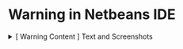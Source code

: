 # Warning in Netbeans IDE

<details>
   <summary> [ Warning Content ] Text   and  Screenshots  </summary>

<details>
      # <summary> [ Text ] </summary>
      Warning - could not install some modules: XML Retriever - The module named org.apache.xml.resolver was needed and not found. XML Entity Catalog - The module named org.apache.xml.resolver was needed and not found. Java Source Queries - None of the modules providing the capability org.netbeans.modules.java.source.queries.spi.QueriesController could be installed. XML Entity Catalog UI - The module named org.apache.xml.resolver was needed and not found. Java Profiler (Common) - None of the modules providing the capability org.netbeans.lib.profiler.common.Profiler could be installed. Bugzilla - The module named org.apache.commons.httpclient was needed and not found. Java SE Modular Projects - The module named org.netbeans.modules.java.api.common/0-1 was needed and not found. JavaScript on JVM - The module named org.netbeans.modules.java.api.common/0-1 was needed and not found. Java SE Projects - The module named org.netbeans.modules.java.api.common/0-1 was needed and not found. Java Web Start - The module named org.netbeans.modules.java.api.common/0-1 was needed and not found. Java SE Deployment - The module named org.netbeans.modules.java.api.common/0-1 was needed and not found. Java SE Embedded - The module named org.netbeans.modules.java.api.common/0-1 was needed and not found. Eclipse Project Importer - The module named org.netbeans.modules.java.api.common/0-1 was needed and not found. Java Persistence API Support - The module named org.netbeans.modules.j2ee.core.utilities/0-1 was needed and not found. JPA Verification - The module named org.netbeans.modules.j2ee.core.utilities/0-1 was needed and not found. JPA Refactoring - The module named org.netbeans.modules.j2ee.core.utilities/0-1 was needed and not found. JPDA Debugger - None of the modules providing the capability org.netbeans.spi.debugger.jpda.SourcePathProvider could be installed. JPDA Debugger - None of the modules providing the capability org.netbeans.spi.debugger.jpda.EditorContext could be installed. JPDA Debugger UI - None of the modules providing the capability org.netbeans.api.debugger.jpda.JPDADebuggerEngineImpl could be installed. JavaScript Nashorn Debugging Support - None of the modules providing the capability org.netbeans.api.debugger.jpda.JPDADebuggerEngineImpl could be installed. GraalVM Debugging Support - None of the modules providing the capability org.netbeans.api.debugger.jpda.JPDADebuggerEngineImpl could be installed. TypeScript Editor - The module named org.netbeans.modules.javascript.nodejs/0-1 was needed and not found. HTML5 Kit - The module named org.netbeans.modules.javascript.cdnjs/0-1 was needed and not found. Spring Beans - The module named org.netbeans.modules.j2ee.core.utilities/0-1 was needed and not found. Java Visual Debugger - None of the modules providing the capability org.netbeans.modules.debugger.jpda.ui could be installed. GUI Builder - The module named org.netbeans.modules.form.nb/0-1 was needed and not found. GUI Builder - The module named org.netbeans.modules.form.refactoring/0-1 was needed and not found. 148 further modules could not be installed due to the above problems.
    </details>

 <details><summary> [ Screenshot ] </summary>
  
   ![image](https://github.com/i-Gits/Language/assets/157287055/e2f6dbb1-3516-4d20-833b-235e97b6d6db)

   ![image](https://github.com/i-Gits/Language/assets/157287055/4cdfd56b-e055-4bdf-9519-98a6408bbd0c)

   ![image](https://github.com/i-Gits/Language/assets/157287055/5b8267f8-085a-4e7f-8886-3eb9dd6bd747)



</details>

    
    
  </details>
